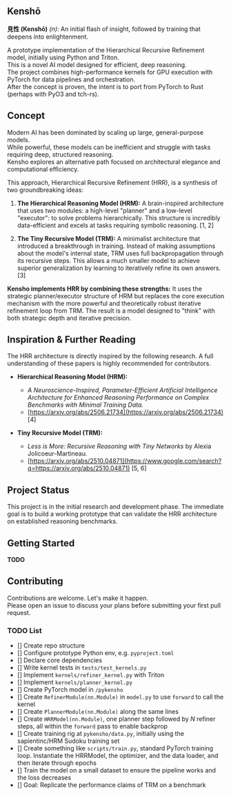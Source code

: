 ## Kenshō
**見性 (Kenshō)** _(n)_: An initial flash of insight, followed by training that deepens into enlightenment.  

A prototype implementation of the Hierarchical Recursive Refinement model, initially using Python and Triton.  
This is a novel AI model designed for efficient, deep reasoning.  
The project combines high-performance kernels for GPU execution with PyTorch for data pipelines and orchestration.  
After the concept is proven, the intent is to port from PyTorch to Rust (perhaps with PyO3 and tch-rs).  

## Concept
Modern AI has been dominated by scaling up large, general-purpose models.  
While powerful, these models can be inefficient and struggle with tasks requiring deep, structured reasoning.  
Kensho explores an alternative path focused on architectural elegance and computational efficiency.  

This approach, Hierarchical Recursive Refinement (HRR), is a synthesis of two groundbreaking ideas:  
1.  **The Hierarchical Reasoning Model (HRM):** A brain-inspired architecture that uses two modules: a high-level "planner" and a low-level "executor": to solve problems hierarchically. This structure is incredibly data-efficient and excels at tasks requiring symbolic reasoning. [1, 2]

2.  **The Tiny Recursive Model (TRM):** A minimalist architecture that introduced a breakthrough in training. Instead of making assumptions about the model's internal state, TRM uses full backpropagation through its recursive steps. This allows a much smaller model to achieve superior generalization by learning to iteratively refine its own answers. [3]

**Kensho implements HRR by combining these strengths:** It uses the strategic planner/executor structure of HRM but replaces the core execution mechanism with the more powerful and theoretically robust iterative refinement loop from TRM. The result is a model designed to "think" with both strategic depth and iterative precision.

## Inspiration & Further Reading
The HRR architecture is directly inspired by the following research. A full understanding of these papers is highly recommended for contributors.
  * **Hierarchical Reasoning Model (HRM):**
      * *A Neuroscience-Inspired, Parameter-Efficient Artificial Intelligence Architecture for Enhanced Reasoning Performance on Complex Benchmarks with Minimal Training Data.*
      * [https://arxiv.org/abs/2506.21734](https://arxiv.org/abs/2506.21734) [4]

  * **Tiny Recursive Model (TRM):**
      * *Less is More: Recursive Reasoning with Tiny Networks* by Alexia Jolicoeur-Martineau.
      * [https://arxiv.org/abs/2510.04871](https://www.google.com/search?q=https://arxiv.org/abs/2510.04871) [5, 6]

## Project Status
This project is in the initial research and development phase. The immediate goal is to build a working prototype that can validate the HRR architecture on established reasoning benchmarks.

## Getting Started
**TODO**

## Contributing
Contributions are welcome. Let's make it happen.  
Please open an issue to discuss your plans before submitting your first pull request.

### TODO List
- [] Create repo structure
- [] Configure prototype Python env, e.g. `pyproject.toml`
- [] Declare core dependencies
- [] Write kernel tests in `tests/test_kernels.py`
- [] Implement `kernels/refiner_kernel.py` with Triton
- [] Implement `kernels/planner_kernel.py`
- [] Create PyTorch model in `/pykensho`
- [] Create `RefinerModule(nn.Module)` in `model.py` to use `forward` to call the kernel
- [] Create `PlannerModule(nn.Module)` along the same lines
- [] Create `HRRModel(nn.Module)`, one planner step followed by _N_ refiner steps, all within the `forward` pass to enable backprop
- [] Create training rig at `pykensho/data.py`, initially using the sapientinc/HRM Sudoku training set
- [] Create something like `scripts/train.py`, standard PyTorch training loop. Instantiate the HRRModel, the optimizer, and the data loader, and then iterate through epochs
- [] Train the model on a small dataset to ensure the pipeline works and the loss decreases
- [] Goal: Replicate the performance claims of TRM on a benchmark
